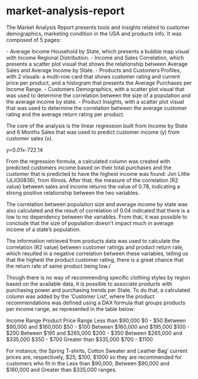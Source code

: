 
# market-analysis-report

<p>The Market Analysis Report presents tools and insights related to customer demographics, marketing condition in the USA and products info. It was composed of 5 pages:<br></p>
- Average Income Household by State, which presents a bubble map visual with Income Regional Distribution.
- Income and Sales Correlation, which presents a scatter plot visual that shows the relationship between Average Sales and Average Income by State.
- Products and Customers Profiles, with 2 visuals: a multi-row card that shows customer rating and current price per product, and a histogram that presents the Average Purchases per Income Range.
- Customers Demographics, with a scatter plot visual that was used to determine the correlation between the size of a population and the average income by state.
- Product Insights, with a scatter plot visual that was used to determine the correlation between the average customer rating and the average return rating per product.<br>
<p>The core of the analysis is the linear regression built from Income by State and 6 Months Sales that was used to predict customer income (y) from customer sales (x).</p>
y=0.01x-722.14
<p>From the regression formula, a calculated column was created with predicted customers income based on their total purchases and the customer that is predicted to have the highest income was found: Jon Little (JLit30836), from Illinois. After that, the measure of the correlation (R2 value) between sales and income returns the value of 0.78, indicating a strong positive relationship between the two variables.</p>
<p>The correlation between population size and average income by state was also calculated and the result of correlation of 0.04 indicated that there is a low to no dependency between the variables. From that, it was possible to conclude that the size of population doesn't impact much in average income of a state’s population.</p>
<p>The information retrieved from products data was used to calculate the correlation (R2 value) between customer ratings and product return rate, which resulted in a negative correlation between these variables, telling us that the highest the product customer rating, there is a great chance that the return rate of same product being low./<p>
<p>Though there is no way of recommending specific clothing styles by region based on the available data, it is possible to associate products with purchasing power and purchasing trends per State. To do that, a calculated column was added by the ‘Customer List’, where the product recommendations was defined using a DAX formula that groups products per income range, as represented in the table below:</p>
Income Range	Product Price Range
Less than $90,000	$0 - $50
Between $90,000 and $160,000	$50 - $100
Between $160,000 and $195,000	$100 - $200
Between $195 and $265,000	$200 - $350
Between $265,000 and $335,000	$350 - $700
Greater than $335,000	$700 - $1100

<p>For instance, the Spring T-shirts, Cotton Sweater and Leather Bag’ current prices are, respectively,  $25, $100, $1000 so they are recommended for customers who fit in the Less than $90,000, Between $90,000 and $160,000 and Greater than $335,000 ranges.</p>
